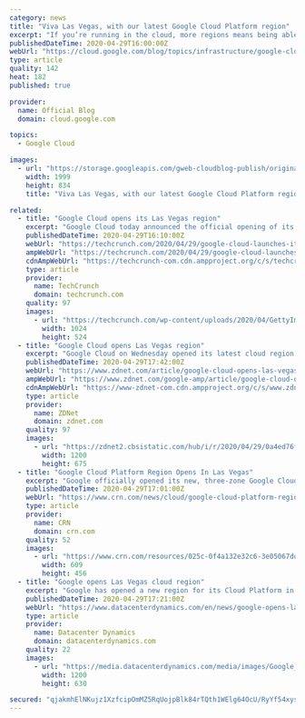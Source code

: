 ```yaml
---
category: news
title: "Viva Las Vegas, with our latest Google Cloud Platform region"
excerpt: "If you’re running in the cloud, more regions means being able to build reliable, fast applications that can serve your local customers. Today, we’re launching our newest Google Cloud Platform region in Las Vegas, bringing a fourth region to the western United States, the seventh nationally, and our global"
publishedDateTime: 2020-04-29T16:00:00Z
webUrl: "https://cloud.google.com/blog/topics/infrastructure/google-clouds-las-vegas-region-is-now-open/"
type: article
quality: 142
heat: 182
published: true

provider:
  name: Official Blog
  domain: cloud.google.com

topics:
  - Google Cloud

images:
  - url: "https://storage.googleapis.com/gweb-cloudblog-publish/original_images/gcp_las_vegas.jpg"
    width: 1999
    height: 834
    title: "Viva Las Vegas, with our latest Google Cloud Platform region"

related:
  - title: "Google Cloud opens its Las Vegas region"
    excerpt: "Google Cloud today announced the official opening of its Las Vegas data center region. With this, Google Cloud now operates four regions in the western U.S., with Las Vegas complementing Google Cloud’s existing data centers in Los Angeles,"
    publishedDateTime: 2020-04-29T16:10:00Z
    webUrl: "https://techcrunch.com/2020/04/29/google-cloud-launches-its-las-vegas-region/"
    ampWebUrl: "https://techcrunch.com/2020/04/29/google-cloud-launches-its-las-vegas-region/amp/"
    cdnAmpWebUrl: "https://techcrunch-com.cdn.ampproject.org/c/s/techcrunch.com/2020/04/29/google-cloud-launches-its-las-vegas-region/amp/"
    type: article
    provider:
      name: TechCrunch
      domain: techcrunch.com
    quality: 97
    images:
      - url: "https://techcrunch.com/wp-content/uploads/2020/04/GettyImages-565252875.jpg?w=1024"
        width: 1024
        height: 524
  - title: "Google Cloud opens Las Vegas region"
    excerpt: "Google Cloud on Wednesday opened its latest cloud region in Las Vegas, Nevada. The tech giant now has four cloud regions in the western US, seven across the entire US and 23 globally.  Adding more regions to the western US helps Google's customers reach their end users more quickly,"
    publishedDateTime: 2020-04-29T17:42:00Z
    webUrl: "https://www.zdnet.com/article/google-cloud-opens-las-vegas-region/"
    ampWebUrl: "https://www.zdnet.com/google-amp/article/google-cloud-opens-las-vegas-region/"
    cdnAmpWebUrl: "https://www-zdnet-com.cdn.ampproject.org/c/s/www.zdnet.com/google-amp/article/google-cloud-opens-las-vegas-region/"
    type: article
    provider:
      name: ZDNet
      domain: zdnet.com
    quality: 97
    images:
      - url: "https://zdnet2.cbsistatic.com/hub/i/r/2020/04/29/0a4ed76f-383d-4c84-b57b-c2de32c3f81d/thumbnail/1200x675/764f4d0f2aa0287df0bb1c1752387dbc/arm-flexible-access-for-startups12.png"
        width: 1200
        height: 675
  - title: "Google Cloud Platform Region Opens In Las Vegas"
    excerpt: "Google officially opened its new, three-zone Google Cloud Platform region in Las Vegas today, giving customers operating in the U.S. a fourth western region to distribute their workloads"
    publishedDateTime: 2020-04-29T17:01:00Z
    webUrl: "https://www.crn.com/news/cloud/google-cloud-platform-region-opens-in-las-vegas"
    type: article
    provider:
      name: CRN
      domain: crn.com
    quality: 52
    images:
      - url: "https://www.crn.com/resources/025c-0f4a132e32c6-3e05067ddcb6-1000/google-cloud-next-intro_002_.jpg"
        width: 609
        height: 456
  - title: "Google opens Las Vegas cloud region"
    excerpt: "Google has opened a new region for its Cloud Platform in Las Vegas, bringing its total to 23 regions around the world. The Las Vegas region will provide business continuity, allowing US customers to distribute workloads across four western regions - Los Angeles,"
    publishedDateTime: 2020-04-29T17:21:00Z
    webUrl: "https://www.datacenterdynamics.com/en/news/google-opens-las-vegas-cloud-region/"
    type: article
    provider:
      name: Datacenter Dynamics
      domain: datacenterdynamics.com
    quality: 22
    images:
      - url: "https://media.datacenterdynamics.com/media/images/Google_Nevada.2e16d0ba.fill-1200x630.png"
        width: 1200
        height: 630

secured: "qjakmhElNKujz1XzfcipOmMZ5RqUojpBlk84rTQth1WElg64OcU/RyYf54xysGiai10+DlOWXOkdD8uWRUeXtFcyxfAuHyKi8TxQul7Heyo2LbOg/k+2dJfvXpzJeH9iEERzvzcEAQgOoW58m0d3F/XpCpJl6w/MUDTg5+DLH43pqL6CJPnM6w/LH+c5zKHWz5+Sz07VLT+DS0ndB9jViGGgW3waJ7vvwT8V6iMbTy3BwDY1NSU7RwBCum7tfDlkpTf93Iz2i9ToPTZksvXh1fEfJo9ditLoO1Nh3zNOe6nD/tJKiMd5taa7gDfNqZGmXBSm4Lny1ZxVQmygUYdwqw==;ID0QCbn5+jRJYmg8gxfpyg=="
---
```


